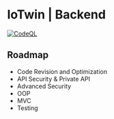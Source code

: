 # IoTwin | Backend

[![CodeQL](https://github.com/CTISenior/node-backend/actions/workflows/codeql.yml/badge.svg?branch=master)](https://github.com/CTISenior/node-backend/actions/workflows/codeql.yml)

## Roadmap
- Code Revision and Optimization
- API Security & Private API
- Advanced Security
- OOP
- MVC
- Testing
